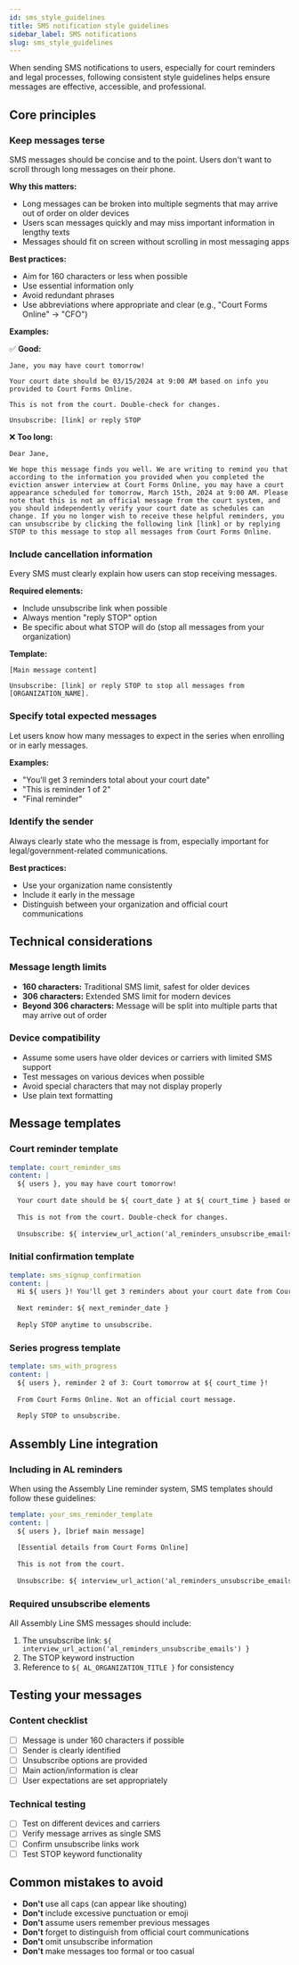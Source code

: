 ```yaml
---
id: sms_style_guidelines
title: SMS notification style guidelines
sidebar_label: SMS notifications
slug: sms_style_guidelines
---
```


When sending SMS notifications to users, especially for court reminders and legal processes, following consistent style guidelines helps ensure messages are effective, accessible, and professional.

## Core principles

### Keep messages terse

SMS messages should be concise and to the point. Users don't want to scroll through long messages on their phone.

**Why this matters:**
- Long messages can be broken into multiple segments that may arrive out of order on older devices
- Users scan messages quickly and may miss important information in lengthy texts
- Messages should fit on screen without scrolling in most messaging apps

**Best practices:**
- Aim for 160 characters or less when possible
- Use essential information only
- Avoid redundant phrases
- Use abbreviations where appropriate and clear (e.g., "Court Forms Online" → "CFO")

**Examples:**

✅ **Good:**
```
Jane, you may have court tomorrow!

Your court date should be 03/15/2024 at 9:00 AM based on info you provided to Court Forms Online.

This is not from the court. Double-check for changes.

Unsubscribe: [link] or reply STOP
```

❌ **Too long:**
```
Dear Jane,

We hope this message finds you well. We are writing to remind you that according to the information you provided when you completed the eviction answer interview at Court Forms Online, you may have a court appearance scheduled for tomorrow, March 15th, 2024 at 9:00 AM. Please note that this is not an official message from the court system, and you should independently verify your court date as schedules can change. If you no longer wish to receive these helpful reminders, you can unsubscribe by clicking the following link [link] or by replying STOP to this message to stop all messages from Court Forms Online.
```

### Include cancellation information

Every SMS must clearly explain how users can stop receiving messages.

**Required elements:**
- Include unsubscribe link when possible
- Always mention "reply STOP" option
- Be specific about what STOP will do (stop all messages from your organization)

**Template:**
```
[Main message content]

Unsubscribe: [link] or reply STOP to stop all messages from [ORGANIZATION_NAME].
```

### Specify total expected messages

Let users know how many messages to expect in the series when enrolling or in early messages.

**Examples:**
- "You'll get 3 reminders total about your court date"
- "This is reminder 1 of 2"
- "Final reminder"

### Identify the sender

Always clearly state who the message is from, especially important for legal/government-related communications.

**Best practices:**
- Use your organization name consistently
- Include it early in the message
- Distinguish between your organization and official court communications

## Technical considerations

### Message length limits

- **160 characters:** Traditional SMS limit, safest for older devices
- **306 characters:** Extended SMS limit for modern devices
- **Beyond 306 characters:** Message will be split into multiple parts that may arrive out of order

### Device compatibility

- Assume some users have older devices or carriers with limited SMS support
- Test messages on various devices when possible
- Avoid special characters that may not display properly
- Use plain text formatting

## Message templates

### Court reminder template
```yaml
template: court_reminder_sms
content: |
  ${ users }, you may have court tomorrow!
  
  Your court date should be ${ court_date } at ${ court_time } based on info from Court Forms Online.
  
  This is not from the court. Double-check for changes.
  
  Unsubscribe: ${ interview_url_action('al_reminders_unsubscribe_emails') } or reply STOP to stop all messages from ${ AL_ORGANIZATION_TITLE }.
```

### Initial confirmation template
```yaml
template: sms_signup_confirmation
content: |
  Hi ${ users }! You'll get 3 reminders about your court date from Court Forms Online.
  
  Next reminder: ${ next_reminder_date }
  
  Reply STOP anytime to unsubscribe.
```

### Series progress template
```yaml
template: sms_with_progress
content: |
  ${ users }, reminder 2 of 3: Court tomorrow at ${ court_time }!
  
  From Court Forms Online. Not an official court message.
  
  Reply STOP to unsubscribe.
```

## Assembly Line integration

### Including in AL reminders

When using the Assembly Line reminder system, SMS templates should follow these guidelines:

```yaml
template: your_sms_reminder_template
content: |
  ${ users }, [brief main message]
  
  [Essential details from Court Forms Online]
  
  This is not from the court.
  
  Unsubscribe: ${ interview_url_action('al_reminders_unsubscribe_emails') } or reply STOP for all messages from ${ AL_ORGANIZATION_TITLE }.
```

### Required unsubscribe elements

All Assembly Line SMS messages should include:
1. The unsubscribe link: `${ interview_url_action('al_reminders_unsubscribe_emails') }`
2. The STOP keyword instruction
3. Reference to `${ AL_ORGANIZATION_TITLE }` for consistency

## Testing your messages

### Content checklist
- [ ] Message is under 160 characters if possible
- [ ] Sender is clearly identified
- [ ] Unsubscribe options are provided
- [ ] Main action/information is clear
- [ ] User expectations are set appropriately

### Technical testing
- [ ] Test on different devices and carriers
- [ ] Verify message arrives as single SMS
- [ ] Confirm unsubscribe links work
- [ ] Test STOP keyword functionality

## Common mistakes to avoid

- **Don't** use all caps (can appear like shouting)
- **Don't** include excessive punctuation or emoji
- **Don't** assume users remember previous messages
- **Don't** forget to distinguish from official court communications
- **Don't** omit unsubscribe information
- **Don't** make messages too formal or too casual